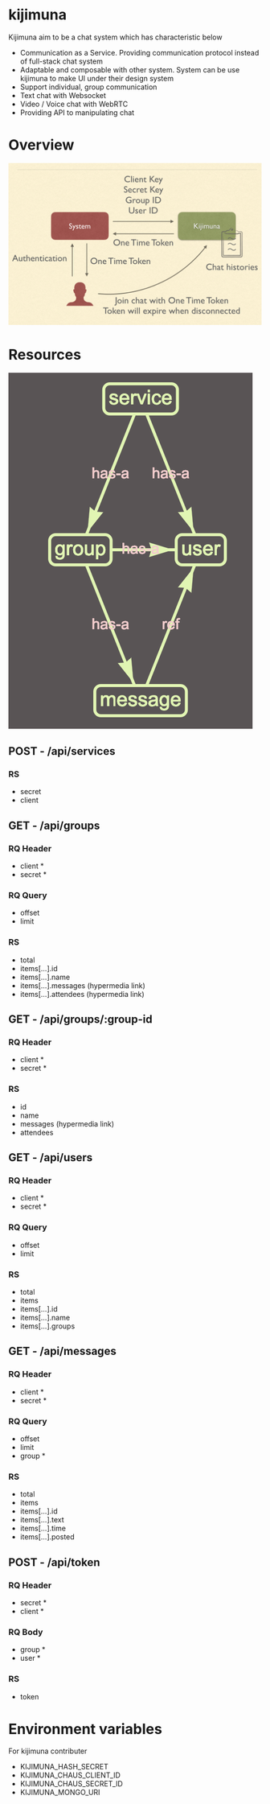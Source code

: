# kijimuna

Kijimuna aim to be a chat system which has characteristic below

- Communication as a Service. Providing communication protocol instead of full-stack chat system
- Adaptable and composable with other system. System can be use kijimuna to make UI under their design system
- Support individual, group communication
- Text chat with Websocket
- Video / Voice chat with WebRTC
- Providing API to manipulating chat

# Overview

![Overview](https://raw.githubusercontent.com/koikijs/kijimuna/master/docs/overview.png)

# Resources

![Overview](https://raw.githubusercontent.com/koikijs/kijimuna/master/docs/resource.png)

## POST - /api/services

### RS

- secret
- client

## GET - /api/groups

### RQ Header

- client \*
- secret \*

### RQ Query

- offset
- limit

### RS

- total
- items[...].id
- items[...].name
- items[...].messages (hypermedia link)
- items[...].attendees (hypermedia link)

## GET - /api/groups/:group-id

### RQ Header

- client \*
- secret \*

### RS

- id
- name
- messages (hypermedia link)
- attendees

## GET - /api/users

### RQ Header

- client \*
- secret \*

### RQ Query

- offset
- limit

### RS

- total
- items
- items[...].id
- items[...].name
- items[...].groups

## GET - /api/messages

### RQ Header

- client \*
- secret \*

### RQ Query

- offset
- limit
- group \*

### RS

- total
- items
- items[...].id
- items[...].text
- items[...].time
- items[...].posted

## POST - /api/token

### RQ Header

- secret \*
- client \*

### RQ Body

- group \*
- user \*

### RS

- token

# Environment variables

For kijimuna contributer

- KIJIMUNA_HASH_SECRET
- KIJIMUNA_CHAUS_CLIENT_ID
- KIJIMUNA_CHAUS_SECRET_ID
- KIJIMUNA_MONGO_URI
